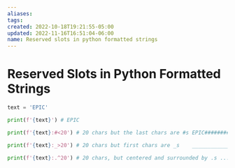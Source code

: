 ```yaml
---
aliases: 
tags: 
created: 2022-10-18T19:21:55-05:00
updated: 2022-11-16T16:51:04-06:00
name: Reserved slots in python formatted strings
---
```

# Reserved Slots in Python Formatted Strings

```python
text = 'EPIC'

print(f'{text}') # EPIC

print(f'{text}:#<20') # 20 chars but the last chars are #s EPIC################

print(f'{text}:_>20') # 20 chars but first chars are _s    ________________EPIC

print(f'{text}:.^20') # 20 chars, but centered and surrounded by .s ........EPIC.........

```


